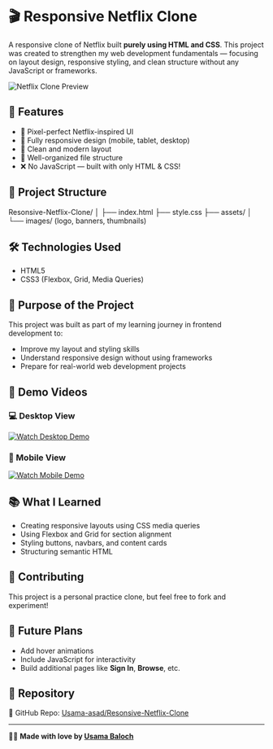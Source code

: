 # 🎬 Responsive Netflix Clone

A responsive clone of Netflix built **purely using HTML and CSS**. This project was created to strengthen my web development fundamentals — focusing on layout design, responsive styling, and clean structure without any JavaScript or frameworks.

![Netflix Clone Preview](https://user-images.githubusercontent.com/your-screenshot-path/preview.png) <!-- optional: replace with your actual screenshot -->

## 🌟 Features

- 🎯 Pixel-perfect Netflix-inspired UI
- 📱 Fully responsive design (mobile, tablet, desktop)
- 💎 Clean and modern layout
- 📁 Well-organized file structure
- ❌ No JavaScript — built with only HTML & CSS!

## 📂 Project Structure

Resonsive-Netflix-Clone/
│
├── index.html
├── style.css
├── assets/
│ └── images/ (logo, banners, thumbnails)

## 🛠️ Technologies Used

- HTML5  
- CSS3 (Flexbox, Grid, Media Queries)

## 🎯 Purpose of the Project

This project was built as part of my learning journey in frontend development to:

- Improve my layout and styling skills
- Understand responsive design without using frameworks
- Prepare for real-world web development projects

## 🎥 Demo Videos

### 💻 Desktop View
[![Watch Desktop Demo](https://img.youtube.com/vi/VIDEO_ID/0.jpg)](https://github.com/Usama-asad/Resonsive-Netflix-Clone/blob/main/demo-video.webm)

### 📱 Mobile View
[![Watch Mobile Demo](https://img.youtube.com/vi/VIDEO_ID/0.jpg)](https://github.com/Usama-asad/Resonsive-Netflix-Clone/blob/main/mobile-demo.webm)

## 📚 What I Learned

- Creating responsive layouts using CSS media queries
- Using Flexbox and Grid for section alignment
- Styling buttons, navbars, and content cards
- Structuring semantic HTML

## 🤝 Contributing

This project is a personal practice clone, but feel free to fork and experiment!

## 🧠 Future Plans

- Add hover animations  
- Include JavaScript for interactivity  
- Build additional pages like **Sign In**, **Browse**, etc.

## 📎 Repository

🔗 GitHub Repo: [Usama-asad/Resonsive-Netflix-Clone](https://github.com/Usama-asad/Resonsive-Netflix-Clone)

---

🧑‍💻 **Made with love by [Usama Baloch](https://github.com/Usama-asad)**  
